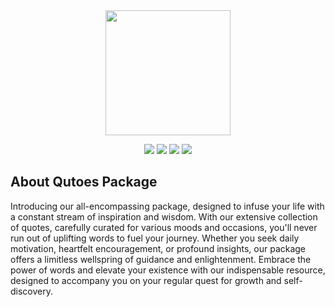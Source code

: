 <div id="header" align="center">
  <img src="https://media.giphy.com/media/fwbzI2kV3Qrlpkh59e/giphy.gif" width="200"/>
</div>

<p align="center">
  <img src="https://badgen.net/badge/Stable/v0.0.1/red" >
  <img src="https://badgen.net/badge/Build/Rp8866/blue" >
  <img src="https://badgen.net/badge/Package/library/yellow" >
  <img src="https://badgen.net/badge/License/mit/green" >
</p>

## About Qutoes Package

Introducing our all-encompassing package, designed to infuse your life with a constant stream of inspiration and wisdom. With our extensive collection of quotes, carefully curated for various moods and occasions, you'll never run out of uplifting words to fuel your journey. Whether you seek daily motivation, heartfelt encouragement, or profound insights, our package offers a limitless wellspring of guidance and enlightenment. Embrace the power of words and elevate your existence with our indispensable resource, designed to accompany you on your regular quest for growth and self-discovery.
